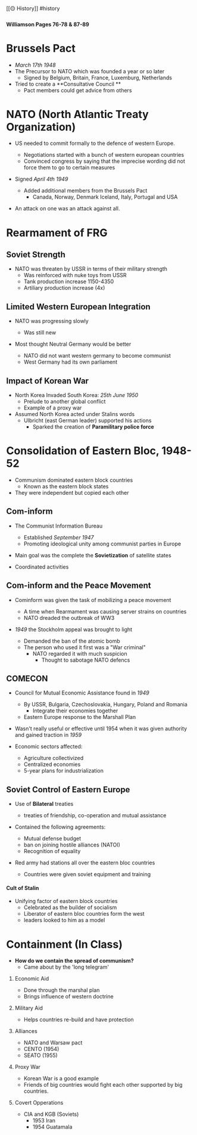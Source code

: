 [[🟡 History]] #history 

#### Williamson Pages 76-78 & 87-89

# Brussels Pact 
- *March 17th 1948*
- The Precursor to NATO which was founded a year or so later 
	- Signed by Belgium, Britain, France, Luxemburg, Netherlands 
- Tried to create a **Consultative Council **
	- Pact members could get advice from others 

# NATO (North Atlantic Treaty Organization)
- US needed to commit formally to the defence of western Europe. 
	- Negotiations started with a bunch of western european countries 
	- Convinced congress by saying that the imprecise wording did not force them to go to certain measures 

- Signed *April 4th 1949* 
	- Added additional members from the Brussels Pact 
		- Canada, Norway, Denmark Iceland, Italy, Portugal and USA

- An attack on one was an attack against all. 

# Rearmament of FRG 
## Soviet Strength 
- NATO was threaten by USSR in terms of their military strength 
	- Was reinforced with nuke toys from USSR 
	- Tank production increase 1150-4350 
	- Artiliary production increase (4x)

## Limited Western European Integration 
- NATO was progressing slowly 
	- Was still new 

- Most thought Neutral Germany would be better 
	- NATO did not want western germany to become communist 
	- West Germany had its own parliament

## Impact of Korean War 
- North Korea Invaded South Korea: *25th June 1950* 
	- Prelude to another global conflict 
	- Example of a proxy war 
- Assumed North Korea acted under Stalins words 
	- Ulbricht (east German leader) supported his actions 
		- Sparked the creation of **Paramilitary police force**


# Consolidation of Eastern Bloc, 1948-52
- Communism dominated eastern block countries 
	- Known as the eastern block states 
- They were independent but copied each other 

## Com-inform 
- The Communist Information Bureau 
	- Established *September 1947* 
	- Promoting ideological unity among communist parties in Europe 

- Main goal was the complete the **Sovietization** of satellite states 
- Coordinated activities 

## Com-inform and the Peace Movement 
- Cominform was given the task of mobilizing a peace movement 
	- A time when Rearmament was causing server strains on countries 
	- NATO dreaded the outbreak of WW3 

- *1949* the Stockholm appeal was brought to light 
	- Demanded the ban of the atomic bomb 
	- The person who used it first was a "War criminal"
		- NATO regarded it with much suspicion 
			- Thought to sabotage NATO defencs 


## COMECON 
- Council for Mutual Economic Assistance found in *1949*
	- By USSR, Bulgaria, Czechoslovakia, Hungary, Poland and Romania 
		- Integrate their economies together 
	- Eastern Europe response to the Marshall Plan 

- Wasn't really useful or effective until 1954 when it was given authority and gained traction in *1959*

- Economic sectors affected:
	- Agriculture collectivized 
	- Centralized economies 
	- 5-year plans for industrialization 


## Soviet Control of Eastern Europe 
- Use of **Bilateral** treaties 
	- treaties of friendship, co-operation and mutual assistance 
- Contained the following agreements:
	- Mutual defense budget 
	- ban on joining hostile alliances (NATOI)
	- Recognition of equality 

- Red army had stations all over the eastern bloc countries 
	- Countries were given soviet equipment and training 

#### Cult of Stalin 
- Unifying factor of eastern block countries 
	- Celebrated as the builder of socialism 
	- Liberator of eastern bloc countries form the west 
	- leaders looked to him as a model 

# Containment (In Class)
- **How do we contain the spread of communism?** 
	- Came about by the 'long telegram'

1. Economic Aid 
	- Done through the marshal plan 
	- Brings influence of western doctrine

2. Military Aid 
	- Helps countries re-build and have protection

3. Alliances 
	- NATO and Warsaw pact 
	- CENTO (1954)
	- SEATO (1955)

4. Proxy War 
	- Korean War is a good example
	- Friends of big countries would fight each other supported by big countries. 

5. Covert Opperations 
	- CIA and KGB (Soviets) 
		- 1953 Iran 
		- 1954 Guatamala 